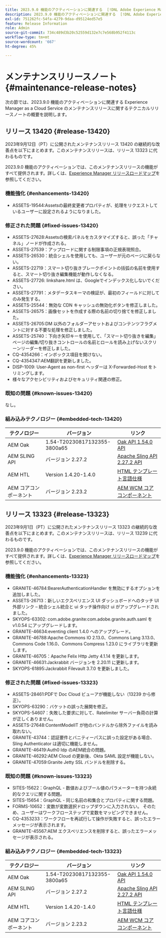 ```yaml
---
title: 2023.9.0 機能のアクティベーションに関連する  [!DNL Adobe Experience Manager]  as a Cloud Service のメンテナンスリリースノート。
description: 2023.9.0 機能のアクティベーションに関連する  [!DNL Adobe Experience Manager]  as a Cloud Service のメンテナンスリリースノート。
exl-id: 751262fc-54fa-4279-9daa-d95124ed57e5
feature: Release Information
role: Admin
source-git-commit: 734c489d3b20c52559d132e7c7e568b952f4113c
workflow-type: tm+mt
source-wordcount: '667'
ht-degree: 45%

---
```


# メンテナンスリリースノート {#maintenance-release-notes}

次の節では、2023.9.0 機能のアクティベーションに関連する Experience Manager as a Cloud Service のメンテナンスリリースに関するテクニカルリリースノートの概要を説明します。

## リリース 13420 {#release-13420}

2023年9月12日（PT）に公開されたメンテナンスリリース 13420 の継続的な改善点を以下にまとめます。このメンテナンスリリースは、リリース 13323 に代わるものです。

2023.9.0 機能のアクティベーションでは、このメンテナンスリリースの機能がすべて提供されます。詳しくは、[Experience Manager リリースロードマップ](https://experienceleague.adobe.com/docs/experience-manager-release-information/aem-release-updates/update-releases-roadmap.html?lang=ja)を参照してください。

### 機能強化 {#enhancements-13420}

- ASSETS-19544:Assetsの最終変更者プロパティが、処理をリクエストしているユーザーに設定されるようになりました。

### 修正された問題 {#fixed-issues-13420}

- ASSETS-27628:Assetsの検索パネルをカスタマイズすると、誤った「チャネル」ノードが作成される。
- ASSETS-27539：アップロードに関する制限事項の正規表現照合。
- ASSETS-26530：統合シェルを使用しても、ユーザーが元のページに戻らない。
- ASSETS-22719：スマート切り抜きブレークポイントの括弧の名前を使用すると、スマート切り抜き編集機能が動作しなくなる。
- ASSETS-27726: linkshare.html は、Googleでインデックス化しないでください。
- ASSETS-27791：メタデータスキーマの検証が、最初のフィールドに対してのみ発生する。
- ASSETS-25544：無効な CDN キャッシュの無効化ボタンを修正しました。
- ASSETS-26575：画像セットを作成する際の名前の切り捨てを修正しました。
- ASSETS-26705:DM 以外のフォルダーアセットおよびコンテンツフラグメントに対する不要な処理を修正しました。
- ASSETS-25740：下向き矢印キーを使用して、「スマート切り抜きを編集」ページの編集/切り抜きコントロールの名前とロールを読み上げないスクリーンリーダーを修正しました。
- CQ-4354266：インボックス項目を開けない。
- CQ-4354347:AEM翻訳を更新しました。
- DISP-1009: User-Agent as non-first ヘッダーは X-Forwarded-Host をトリミングします。
- 様々なアクセシビリティおよびセキュリティ関連の修正。

### 既知の問題 {#known-issues-13420}

なし。

### 組み込みテクノロジー {#embedded-tech-13420}

| テクノロジー | バージョン | リンク |
|---|---|---|
| AEM Oak | 1.54-T20230817132355-3800a65 | [Oak API 1.54.0 API](https://www.javadoc.io/doc/org.apache.jackrabbit/oak-api/1.54.0/index.html) |
| AEM SLING API | バージョン 2.27.2 | [Apache Sling API 2.27.2 API](https://www.javadoc.io/doc/org.apache.sling/org.apache.sling.api/latest/index.html) |
| AEM HTL | Version 1.4.20-1.4.0 | [HTML テンプレート言語仕様](https://github.com/adobe/htl-spec) |
| AEM コアコンポーネント | バージョン 2.23.2 | [AEM WCM コアコンポーネント](https://github.com/adobe/aem-core-wcm-components) |

## リリース 13323 {#release-13323}

2023年9月1日（PT）に公開されたメンテナンスリリース 13323 の継続的な改善点を以下にまとめます。このメンテナンスリリースは、リリース 13239 に代わるものです。

2023.9.0 機能のアクティベーションでは、このメンテナンスリリースの機能がすべて提供されます。詳しくは、[Experience Manager リリースロードマップ](https://experienceleague.adobe.com/docs/experience-manager-release-information/aem-release-updates/update-releases-roadmap.html?lang=ja)を参照してください。

### 機能強化 {#enhancements-13323}

- GRANITE-46784:BearerAuthenticationHandler を無効にするオプションを追加しました。
- ASSETS-26713：新しいエクスペリエンス UI ダッシュボードへのタッチ UI 外部リンク – 統合シェル統合と ui タッチ操作向け ui がアップグレードされました。
- SKYOPS-63302: com.adobe.granite:com.adobe.granite.auth.saml を v1.0.54 にアップグレードします。
- GRANITE-46634:eventing client 1.4.0 へのアップグレード。
- GRANITE-46788:Apache Commons IO 2.13.0、Commons Lang 3.13.0、Commons Code 1.16.0、Commons Compress 1.23.0 にライブラリを更新します。
- GRANITE-46705：Apache Felix Http Jetty 4.1.14 を更新します。
- GRANITE-46631:Jackrabbit バージョンを 2.20.11 に更新します。
- SKYOPS-61895:Jackrabbit Filevault 3.7.0 を更新しました。

### 修正された問題 {#fixed-issues-13323}

- ASSETS-28461:PDFで Doc Cloud ビューアが機能しない（13239 から修正）。
- SKYOPS-63290：バケットの誤った展開を修正。
- SKYOPS-54607：失敗した要求に対して、Ratelimiter サーバー負荷の計算が正しくありません。
- ASSETS-27648:ContentModelIT が他のバンドルから除外ファイルを読み取れない。
- GRANITE-43744：認証要件とバニティーパスに誤った設定がある場合、Sling Authenticator は適切に機能しません。
- GRANITE-46419:Auth0 Idp のAEM統合の問題。
- GRANITE-46292:AEM Cloud の更新後、Okta SAML 設定が機能しない。
- GRANITE-47059:Granite Jetty SSL バンドルを削除する。

### 既知の問題 {#known-issues-13323}

- SITES-15622：GraphQL - 数値およびブール値のパラメーターを持つ永続的なクエリに関する問題。
- SITES-15654：GraphQL - 同じ名前の和集合とプロパティに関する問題。
- FORMS-10652：変数が変数選択ドロップダウンに入力されない。 そのため、ユーザーはワークフローステップで変数をマッピングできません。
- CQ-4353233：ワークフローを再試行して操作が失敗すると、誤ったエラーメッセージが表示されます。
- GRANITE-45567:AEM エクスペリエンスを削除すると、誤ったエラーメッセージが表示される。

### 組み込みテクノロジー {#embedded-tech-13323}

| テクノロジー | バージョン | リンク |
|---|---|---|
| AEM Oak | 1.54-T20230817132355-3800a65 | [Oak API 1.54.0 API](https://www.javadoc.io/doc/org.apache.jackrabbit/oak-api/1.54.0/index.html) |
| AEM SLING API | バージョン 2.27.2 | [Apache Sling API 2.27.2 API](https://www.javadoc.io/doc/org.apache.sling/org.apache.sling.api/latest/index.html) |
| AEM HTL | Version 1.4.20-1.4.0 | [HTML テンプレート言語仕様](https://github.com/adobe/htl-spec) |
| AEM コアコンポーネント | バージョン 2.23.2 | [AEM WCM コアコンポーネント](https://github.com/adobe/aem-core-wcm-components) |
